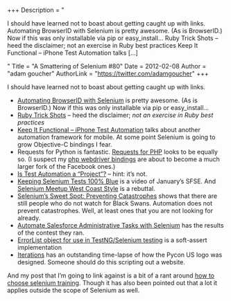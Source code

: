 +++
Description = "<p>I should have learned not to boast about getting caught up with links. Automating BrowserID with Selenium is pretty awesome. (As is BrowserID.) Now if this was only installable via pip or easy_install… Ruby Trick Shots – heed the disclaimer; not an exercise in Ruby best practices Keep It Functional – iPhone Test Automation talks […]</p>"
Title = "A Smattering of Selenium #80"
Date = 2012-02-08
Author = "adam goucher"
AuthorLink = "https://twitter.com/adamgoucher"
+++

<p>I should have learned not to boast about getting caught up with links.</p>
<ul>
<li><a href="http://blargon7.com/2012/02/automating-browserid-with-selenium/">Automating BrowserID with Selenium</a> is pretty awesome. (As is BrowserID.) Now if this was only installable via pip or easy_install&#8230;</li>
<li><a href="http://rubyreloaded.com/trickshots/">Ruby Trick Shots</a> &#8211; heed the disclaimer; <i>not an exercise in Ruby best practices</i></li>
<li><a href="https://devblog.xing.com/qa/keep-it-functional-iphone-test-automation/">Keep It Functional – iPhone Test Automation</a> talks about another automation framework for mobile. At some point Selenium is going to grow Objective-C bindings I fear.</li>
<li>Requests for Python is fantastic. <a href="http://requests.ryanmccue.info/">Requests for PHP</a> looks to be equally so. (I suspect my <a href="http://element34.ca/blog/introducing-phpwebdriver">php webdriver bindings</a> are about to become a much larger fork of the Facebook ones.)</li>
<li><a href="http://test.techwell.com/articles/membersub/test-automation-project">Is Test Automation a “Project”?</a> &#8211; hint: it&#8217;s not.</li>
<li><a href="http://saucelabs.com/blog/index.php/2012/01/sfse-meetup-video-keeping-selenium-tests-100-blue/">Keeping Selenium Tests 100% Blue</a> is a video of January&#8217;s SFSE. And <a href="http://blog.testyredhead.com/2012/01/31/selenium-meetup-west-coast-style.aspx">Selenium Meetup West Coast Style</a> is a rebuttal.</li>
<li><a href="http://4cupsr.us/blog/2012/1/8/seleniums-sweet-spot-preventing-catastrophes.html">Selenium&#8217;s Sweet Spot: Preventing Catastrophes</a> shows that there are still people who do not watch for Black Swans. Automation does not prevent catastrophes. Well, at least ones that you are not looking for already.</li>
<li><a href="http://blog.cloudspokes.com/2012/01/automate-salesforce-administrative.html">Automate Salesforce Administrative Tasks with Selenium</a> has the results of the contest they ran.</li>
<li><a href="http://robert.arles.us/node/150">ErrorList object for use in TestNG/Selenium testing</a> is a soft-assert implementation</li>
<li><a href="http://gazit.me/2012/02/01/iterations.html">Iterations</a> has an outstanding time-lapse of how the Pycon US logo was designed. Someone should do this scripting out a website.</li>
</ul>
<p>And my post that I&#8217;m going to link against is a bit of a rant around <a href="http://element34.ca/blog/how-to-choose-selenium-training">how to choose selenium training</a>. Though it has also been pointed out that a lot it applies outside the scope of Selenium as well.</p>

